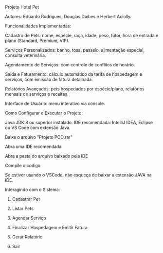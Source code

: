 Projeto Hotel Pet

Autores: Eduardo Rodrigues, Douglas Daibes e Herbert Aciolly.

Funcionalidades Implementadas:

Cadastro de Pets: nome, espécie, raça, idade, peso, tutor, hora de entrada e plano (Standard, Premium, VIP).

Serviços Personalizados: banho, tosa, passeio, alimentação especial, consulta veterinária.

Agendamento de Serviços: com controle de conflitos de horário.

Saída e Faturamento: cálculo automático da tarifa de hospedagem e serviços, com emissão de fatura detalhada.

Relatórios Avançados: pets hospedados por espécie/plano, relatórios mensais de serviços e receitas.

Interface de Usuário: menu interativo via console.


Como Configurar e Executar o Projeto:


Java JDK 8 ou superior instalado.
IDE recomendada: IntelliJ IDEA, Eclipse ou VS Code com extensão Java.

Baixe o arquivo "Projeto POO.rar"

Abra uma IDE recomendada 

Abra a pasta do arquivo baixado pela IDE 

Compile o codigo

Se estiver usando o VSCode, não esqueça de baixar a estensão JAVA na IDE.


Interagindo com o Sistema:


1. Cadastrar Pet

2. Listar Pets

3. Agendar Serviço

4. Finalizar Hospedagem e Emitir Fatura

5. Gerar Relatório

6. Sair








